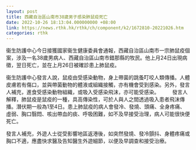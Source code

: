 ```yaml
---
layout: post
title: 西藏自治區山南市38歲男子感染肺鼠疫死亡
date: 2022-10-26 18:13:04.000000000 +08:00
link: https://news.rthk.hk/rthk/ch/component/k2/1672810-20221026.htm
categories: rthk
---
```


衞生防護中心今日接獲國家衞生健康委員會通報，西藏自治區山南市一宗肺鼠疫個案，涉及一名38歲男病人、西藏自治區山南市錯那縣的牧民。他上月24日出現病徵，翌日死亡，並在上月26日被確診患上肺鼠疫。

衞生防護中心發言人說，鼠疫由受感染動物，身上帶菌的跳蚤叮咬人類傳播。人體皮膚若有傷口，並與帶菌動物的體液或組織接觸，亦有機會受到感染。另外，發言人補充，進食受感染動物組織，或吸入受感染飛沫，亦可能受感染。
　　
發言人解釋，肺鼠疫是鼠疫的一種，具高傳染性，可於人與人之間透過吸入患者飛沫傳播。潛伏期一般為1至4日。患上肺鼠疫的病人會發冷、發燒、頭痛、全身疼痛、虛弱、胸口翳悶、咳出帶血的痰、呼吸困難，如不及早接受治理，病人可能很快便死亡。

發言人補充，外遊人士從受影響地區返港後，如突然發燒、發冷顫抖、身體疼痛或胸口不適，應盡快求醫及告知醫生外遊細節，以便及早調查和接受治療。

